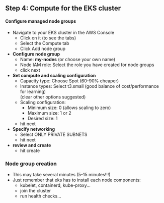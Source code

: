 ## Step 4: Compute for the EKS cluster

#### Configure managed node groups
- Navigate to your EKS cluster in the AWS Console
  - Click on it (to see the tabs)
  - Select the Compute tab
  - Click Add node group
- **Configure node group**
    - Name: **my-nodes** (or choose your own name)
    - Node IAM role: Select the role you have created for node groups
    - click next
- **Set compute and scaling configuration**
  - Capacity type: Choose Spot (60-90% cheaper)
  - Instance types: Select t3.small (good balance of cost/performance for learning)  
  (clear other options suggested)
  - Scaling configuration:
    - Minimum size: 0 (allows scaling to zero)
    - Maximum size: 1 or 2
    - Desired size: 1
  - hit next
- **Specify networking**
  - Select ONLY PRIVATE SUBNETS
  - hit next
- **review and create**
  - hit create

### Node  group creation
  - This may take several minutes (5-15 minutes!!!)
  - Just remember that eks has to install each node components:
    - kubelet, containerd, kube-proxy...
    - join the cluster
    - run health checks...


